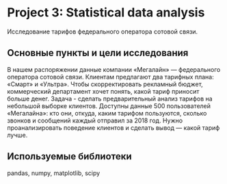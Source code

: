 # Project 3: Statistical data analysis
Исследование тарифов федерального оператора сотовой связи.
## Основные пункты и цели исследования 
В нашем распоряжении данные компании «Мегалайн» — федерального оператора сотовой связи. 
Клиентам предлагают два тарифных плана: «Смарт» и «Ультра». 
Чтобы скорректировать рекламный бюджет, коммерческий департамент хочет понять, какой тариф приносит больше денег. 
Задача - сделать предварительный анализ тарифов на небольшой выборке клиентов. 
Доступны данные 500 пользователей «Мегалайна»: кто они, откуда, каким тарифом пользуются, сколько звонков и сообщений каждый отправил за 2018 год. 
Нужно проанализировать поведение клиентов и сделать вывод — какой тариф лучше.
## Используемые библиотеки
pandas, numpy, matplotlib, scipy
